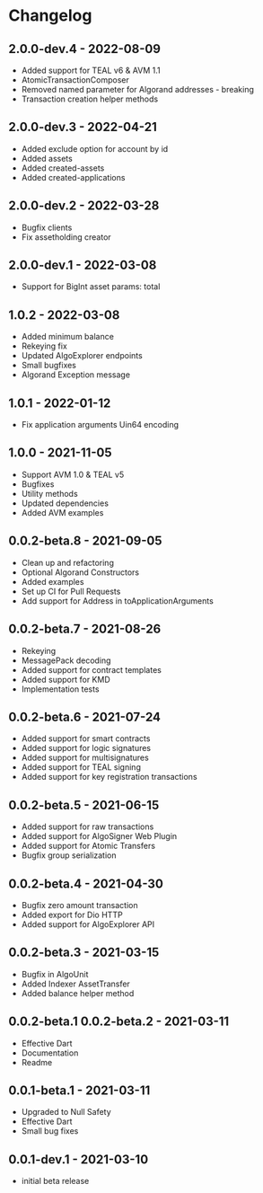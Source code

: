 # Changelog

## 2.0.0-dev.4 - 2022-08-09

- Added support for TEAL v6 & AVM 1.1
- AtomicTransactionComposer
- Removed named parameter for Algorand addresses - breaking
- Transaction creation helper methods

## 2.0.0-dev.3 - 2022-04-21

- Added exclude option for account by id
- Added assets
- Added created-assets
- Added created-applications

## 2.0.0-dev.2 - 2022-03-28

- Bugfix clients
- Fix assetholding creator

## 2.0.0-dev.1 - 2022-03-08

- Support for BigInt asset params: total

## 1.0.2 - 2022-03-08

- Added minimum balance
- Rekeying fix
- Updated AlgoExplorer endpoints  
- Small bugfixes
- Algorand Exception message

## 1.0.1 - 2022-01-12

- Fix application arguments Uin64 encoding

## 1.0.0 - 2021-11-05

- Support AVM 1.0 & TEAL v5
- Bugfixes
- Utility methods
- Updated dependencies
- Added AVM examples

## 0.0.2-beta.8 - 2021-09-05

- Clean up and refactoring
- Optional Algorand Constructors
- Added examples
- Set up CI for Pull Requests
- Add support for Address in toApplicationArguments

## 0.0.2-beta.7 - 2021-08-26

- Rekeying
- MessagePack decoding
- Added support for contract templates
- Added support for KMD
- Implementation tests

## 0.0.2-beta.6 - 2021-07-24

- Added support for smart contracts
- Added support for logic signatures
- Added support for multisignatures
- Added support for TEAL signing
- Added support for key registration transactions

## 0.0.2-beta.5 - 2021-06-15

- Added support for raw transactions
- Added support for AlgoSigner Web Plugin
- Added support for Atomic Transfers
- Bugfix group serialization

## 0.0.2-beta.4 - 2021-04-30

- Bugfix zero amount transaction
- Added export for Dio HTTP
- Added support for AlgoExplorer API

## 0.0.2-beta.3 - 2021-03-15

- Bugfix in AlgoUnit
- Added Indexer AssetTransfer
- Added balance helper method

## 0.0.2-beta.1 0.0.2-beta.2 - 2021-03-11

- Effective Dart
- Documentation
- Readme

## 0.0.1-beta.1 - 2021-03-11

- Upgraded to Null Safety
- Effective Dart
- Small bug fixes

## 0.0.1-dev.1 - 2021-03-10

- initial beta release